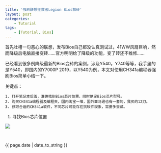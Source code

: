 ```yaml
---
title: '强刷联想拯救者Legion Bios救砖'
layout: post
categories:
    - Tutorial
tags:
    - [Tutorial, Bios]
---
```


首先吐槽一句恶心的联想，发布Bios自己都没认真测试过，41WW风扇巨响，然而降级后电脑直接变砖……官方明明给了降级的功能，变了砖还不维修……

已经看到很多例降级最新的Bios变砖的案例，涉及Y540，Y740等等，我手里的是Y540，即国内的Y7000P 2019，以Y540为例，本文对使用CH341a编程器强刷Bios简单小结一下。

关键点：

    1. 打开笔记本后盖，准确找到Bios芯片位置，同时确定Bios芯片型号。
	2. 购买CH341a编程器及编程夹，国内淘宝一堆，国外亚马逊也有一套的，我买的12刀。
	3. 获取合适的CH341a软件，不同芯片可能存在挑软件现象，需要多尝试。

1. 寻找Bios芯片位置

![](/meida/images/2021-04-13-Legion-bios-program/motherboard.jpg) 

<br>
<p>{{ page.date | date_to_string }}</p>